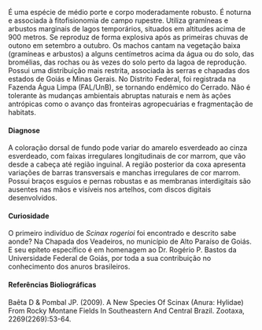 <div class="descricao-geral">
 <p>
  É uma espécie de médio porte e corpo moderadamente robusto. É noturna e associada à fitofisionomia de campo rupestre. Utiliza gramíneas e arbustos marginais de lagos temporários, situados em altitudes acima de 900 metros. Se reproduz de forma explosiva após as primeiras chuvas de outono em setembro a outubro. Os machos cantam na vegetação baixa (gramíneas e arbustos) a alguns centímetros acima da água ou do solo, das bromélias, das rochas ou às vezes do solo perto da lagoa de reprodução. Possui uma distribuição mais restrita, associada às serras e chapadas dos estados de Goiás e Minas Gerais. No Distrito Federal, foi registrada na Fazenda Água Limpa (FAL/UnB), se tornando
  <glossario>
   endêmico
  </glossario>
  do Cerrado. Não é tolerante às mudanças ambientais abruptas naturais e nem às ações antrópicas como o avanço das fronteiras agropecuárias e fragmentação de habitats.
 </p>
 <h4>
  Diagnose
 </h4>
 <p>
  A coloração dorsal de fundo pode variar do amarelo esverdeado ao cinza esverdeado, com faixas irregulares longitudinais de cor marrom, que vão desde a cabeça até região inguinal. A região posterior da coxa apresenta variações de barras transversais e manchas irregulares de cor marrom. Possui braços esguios e pernas robustas e as membranas interdigitais são ausentes nas mãos e visíveis nos artelhos, com discos digitais desenvolvidos.
 </p>
 <h4>
  Curiosidade
 </h4>
 <p>
  O primeiro indivíduo de
  <em>
   Scinax rogerioi
  </em>
  foi encontrado e descrito sabe aonde? Na Chapada dos Veadeiros, no município de Alto Paraíso de Goiás. E seu
  <glossario>
   epíteto específico
  </glossario>
  é em homenagem ao Dr. Rogério P. Bastos da Universidade Federal de Goiás, por toda a sua contribuição no conhecimento dos anuros brasileiros.
 </p>
 <h4>
  Referências Bioliográficas
 </h4>
 <p>
  Baêta D &amp; Pombal JP. (2009). A New Species Of Scinax (Anura: Hylidae) From Rocky Montane Fields In Southeastern And Central Brazil. Zootaxa, 2269(2269):53-64.
 </p>
</div>
